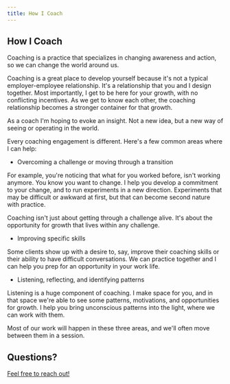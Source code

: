 ```yaml
---
title: How I Coach
---
```

## How I Coach
Coaching is a practice that specializes in changing awareness and action, so we can change the world around us.

Coaching is a great place to develop yourself because it's not a typical employer-employee relationship. It's a relationship that you and I design together. Most importantly, I get to be here for your growth, with no conflicting incentives. As we get to know each other, the coaching relationship becomes a stronger container for that growth.

As a coach I'm hoping to evoke an insight. Not a new idea, but a new way of seeing or operating in the world.

Every coaching engagement is different. Here's a few common areas where I can help:

* Overcoming a challenge or moving through a transition  

For example, you're noticing that what for you worked before, isn't working anymore. You know you want to change. I help you develop a commitment to your change, and to run experiments in a new direction. Experiments that may be difficult or awkward at first, but that can become second nature with practice.  

Coaching isn't just about getting through a challenge alive. It's about the opportunity for growth that lives within any challenge.

* Improving specific skills

Some clients show up with a desire to, say, improve their coaching skills or their ability to have difficult conversations. We can practice together and I can help you prep for an opportunity in your work life.

* Listening, reflecting, and identifying patterns

Listening is a huge component of coaching. I make space for you, and in that space we're able to see some patterns, motivations, and opportunities for growth. I help you bring unconscious patterns into the light, where we can work with them.

Most of our work will happen in these three areas, and we'll often move between them in a session.

## Questions?

[Feel free to reach out!](mailto:carl@nerdcoach.io)
